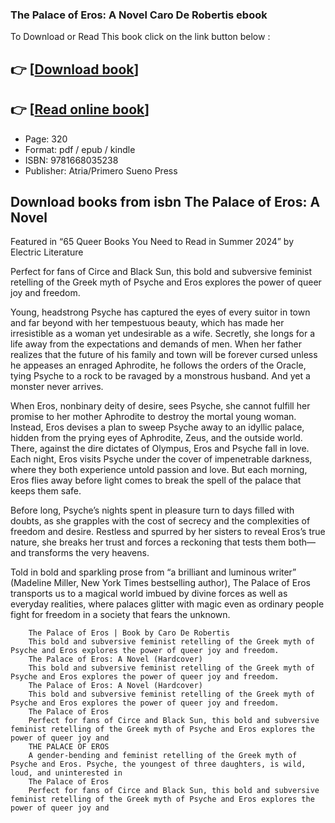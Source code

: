 ### The Palace of Eros: A Novel Caro De Robertis ebook

To Download or Read This book click on the link button below :

## 👉  [**[Download book](http://ebooksharez.info/download.php?group=book&from=github.com&id=717436&lnk=1061 "Download book")**]

## 👉  [**[Read online book](http://ebooksharez.info/download.php?group=book&from=github.com&id=717436&lnk=1061 "Read online book")**]


* Page: 320
* Format: pdf / epub / kindle
* ISBN: 9781668035238
* Publisher: Atria/Primero Sueno Press



## Download books from isbn The Palace of Eros: A Novel



Featured in “65 Queer Books You Need to Read in Summer 2024” by Electric Literature
 
 Perfect for fans of Circe and Black Sun, this bold and subversive feminist retelling of the Greek myth of Psyche and Eros explores the power of queer joy and freedom.
 
 Young, headstrong Psyche has captured the eyes of every suitor in town and far beyond with her tempestuous beauty, which has made her irresistible as a woman yet undesirable as a wife. Secretly, she longs for a life away from the expectations and demands of men. When her father realizes that the future of his family and town will be forever cursed unless he appeases an enraged Aphrodite, he follows the orders of the Oracle, tying Psyche to a rock to be ravaged by a monstrous husband. And yet a monster never arrives.
 
 When Eros, nonbinary deity of desire, sees Psyche, she cannot fulfill her promise to her mother Aphrodite to destroy the mortal young woman. Instead, Eros devises a plan to sweep Psyche away to an idyllic palace, hidden from the prying eyes of Aphrodite, Zeus, and the outside world. There, against the dire dictates of Olympus, Eros and Psyche fall in love. Each night, Eros visits Psyche under the cover of impenetrable darkness, where they both experience untold passion and love. But each morning, Eros flies away before light comes to break the spell of the palace that keeps them safe.
 
 Before long, Psyche’s nights spent in pleasure turn to days filled with doubts, as she grapples with the cost of secrecy and the complexities of freedom and desire. Restless and spurred by her sisters to reveal Eros’s true nature, she breaks her trust and forces a reckoning that tests them both—and transforms the very heavens.
 
 Told in bold and sparkling prose from “a brilliant and luminous writer” (Madeline Miller, New York Times bestselling author), The Palace of Eros transports us to a magical world imbued by divine forces as well as everyday realities, where palaces glitter with magic even as ordinary people fight for freedom in a society that fears the unknown.


        The Palace of Eros | Book by Caro De Robertis
        This bold and subversive feminist retelling of the Greek myth of Psyche and Eros explores the power of queer joy and freedom.
        The Palace of Eros: A Novel (Hardcover)
        This bold and subversive feminist retelling of the Greek myth of Psyche and Eros explores the power of queer joy and freedom.
        The Palace of Eros: A Novel (Hardcover)
        This bold and subversive feminist retelling of the Greek myth of Psyche and Eros explores the power of queer joy and freedom.
        The Palace of Eros
        Perfect for fans of Circe and Black Sun, this bold and subversive feminist retelling of the Greek myth of Psyche and Eros explores the power of queer joy and 
        THE PALACE OF EROS
        A gender-bending and feminist retelling of the Greek myth of Psyche and Eros. Psyche, the youngest of three daughters, is wild, loud, and uninterested in 
        The Palace of Eros
        Perfect for fans of Circe and Black Sun, this bold and subversive feminist retelling of the Greek myth of Psyche and Eros explores the power of queer joy and 
    




